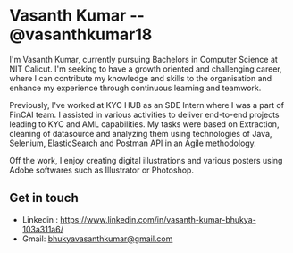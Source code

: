 # Vasanth Kumar -- @vasanthkumar18

I'm Vasanth Kumar, currently pursuing Bachelors in Computer Science at NIT Calicut. I'm seeking to have a growth oriented and challenging career, where I can contribute my knowledge and skills to the organisation and enhance my experience through continuous learning and teamwork.

Previously, I've worked at KYC HUB as an SDE Intern where I was a part of FinCAI team. I assisted in various activities to deliver end-to-end projects leading to KYC and AML capabilities. My tasks were based on Extraction, cleaning of datasource and analyzing them using technologies of Java, Selenium, ElasticSearch and Postman API in an Agile methodology. 

Off the work, I enjoy creating digital illustrations and various posters using Adobe softwares such as Illustrator or Photoshop. 


## Get in touch 
* Linkedin : https://www.linkedin.com/in/vasanth-kumar-bhukya-103a311a6/
* Gmail: bhukyavasanthkumar@gmail.com
